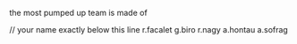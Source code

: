 the most pumped up team is made of

// your name exactly below this line
r.facalet
g.biro
r.nagy
a.hontau
a.sofrag

